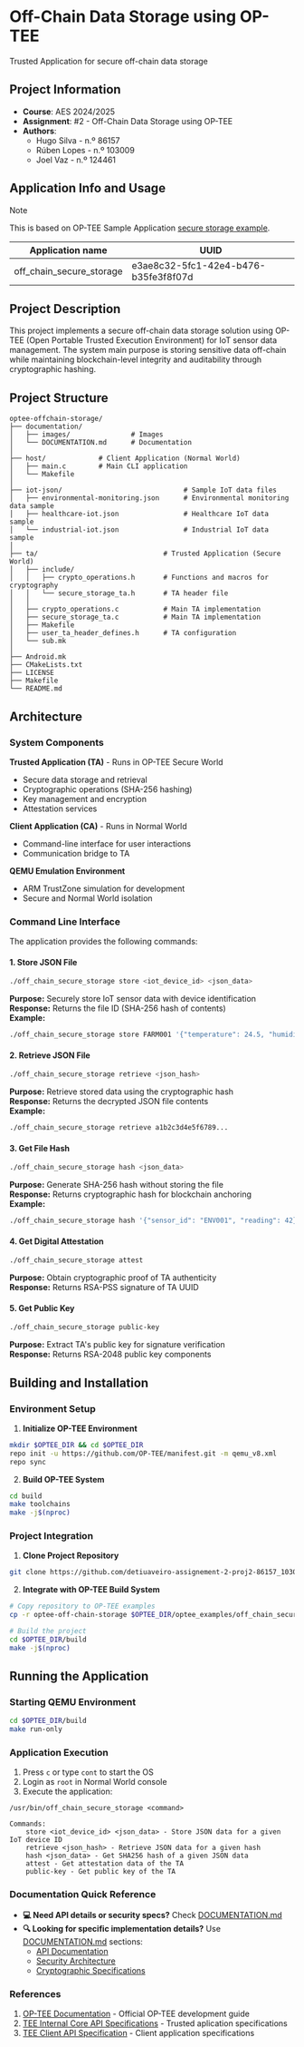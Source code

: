 # Off-Chain Data Storage using OP-TEE
Trusted Application for secure off-chain data storage

## Project Information
- **Course**: AES 2024/2025
- **Assignment**: #2 - Off-Chain Data Storage using OP-TEE
- **Authors**:
    - Hugo Silva - n.º 86157
    - Rúben Lopes - n.º 103009
    - Joel Vaz - n.º 124461


## Application Info and Usage

> [!NOTE]
> This is based on OP-TEE Sample Application [secure storage example](https://github.com/linaro-swg/optee_examples/tree/master/secure_storage).

| Application name         | UUID                                 |
| ------------------------ | ------------------------------------ |
| off_chain_secure_storage | e3ae8c32-5fc1-42e4-b476-b35fe3f8f07d |


## Project Description
This project implements a secure off-chain data storage solution using OP-TEE (Open Portable Trusted Execution Environment) for IoT sensor data management. The system main purpose is storing sensitive data off-chain while maintaining blockchain-level integrity and auditability through cryptographic hashing.


## Project Structure
```
optee-offchain-storage/
├── documentation/
│   ├── images/               # Images
│   └── DOCUMENTATION.md      # Documentation
│
├── host/             # Client Application (Normal World)
│   ├── main.c        # Main CLI application
│   └── Makefile
│
├── iot-json/                              # Sample IoT data files
│   ├── environmental-monitoring.json      # Environmental monitoring data sample
│   ├── healthcare-iot.json                # Healthcare IoT data sample
│   └── industrial-iot.json                # Industrial IoT data sample
│
├── ta/                               # Trusted Application (Secure World)
│   ├── include/
│   │   ├── crypto_operations.h       # Functions and macros for cryptography
│   │   └── secure_storage_ta.h       # TA header file
│   │
│   ├── crypto_operations.c           # Main TA implementation
│   ├── secure_storage_ta.c           # Main TA implementation
│   ├── Makefile
│   ├── user_ta_header_defines.h      # TA configuration
│   └── sub.mk
│
├── Android.mk
├── CMakeLists.txt
├── LICENSE
├── Makefile            
└── README.md
```

## Architecture
### System Components

**Trusted Application (TA)** - Runs in OP-TEE Secure World

- Secure data storage and retrieval
- Cryptographic operations (SHA-256 hashing)
- Key management and encryption
- Attestation services

**Client Application (CA)** - Runs in Normal World

- Command-line interface for user interactions
- Communication bridge to TA

**QEMU Emulation Environment**

- ARM TrustZone simulation for development
- Secure and Normal World isolation


### Command Line Interface

The application provides the following commands:

#### 1. Store JSON File
```bash
./off_chain_secure_storage store <iot_device_id> <json_data>
```
**Purpose:** Securely store IoT sensor data with device identification  
**Response:** Returns the file ID (SHA-256 hash of contents)  
**Example:**
```bash
./off_chain_secure_storage store FARM001 '{"temperature": 24.5, "humidity": 65.2}'
```

#### 2. Retrieve JSON File  
```bash
./off_chain_secure_storage retrieve <json_hash>
```
**Purpose:** Retrieve stored data using the cryptographic hash  
**Response:** Returns the decrypted JSON file contents  
**Example:**
```bash
./off_chain_secure_storage retrieve a1b2c3d4e5f6789...
```

#### 3. Get File Hash
```bash
./off_chain_secure_storage hash <json_data>
```
**Purpose:** Generate SHA-256 hash without storing the file  
**Response:** Returns cryptographic hash for blockchain anchoring  
**Example:**
```bash
./off_chain_secure_storage hash '{"sensor_id": "ENV001", "reading": 42}'
```

#### 4. Get Digital Attestation
```bash
./off_chain_secure_storage attest
```
**Purpose:** Obtain cryptographic proof of TA authenticity  
**Response:** Returns RSA-PSS signature of TA UUID  

#### 5. Get Public Key
```bash
./off_chain_secure_storage public-key
```
**Purpose:** Extract TA's public key for signature verification  
**Response:** Returns RSA-2048 public key components


## Building and Installation

### Environment Setup

1. **Initialize OP-TEE Environment**
```bash
mkdir $OPTEE_DIR && cd $OPTEE_DIR
repo init -u https://github.com/OP-TEE/manifest.git -m qemu_v8.xml
repo sync
```

2. **Build OP-TEE System**
```bash
cd build
make toolchains
make -j$(nproc)
```

### Project Integration

1. **Clone Project Repository**
```bash
git clone https://github.com/detiuaveiro-assignement-2-proj2-86157_103009_124461.git
```

2. **Integrate with OP-TEE Build System**
```bash
# Copy repository to OP-TEE examples
cp -r optee-off-chain-storage $OPTEE_DIR/optee_examples/off_chain_secure_storage/

# Build the project
cd $OPTEE_DIR/build
make -j$(nproc)
```

## Running the Application

### Starting QEMU Environment
```bash
cd $OPTEE_DIR/build
make run-only
```

### Application Execution
1. Press `c` or type `cont` to start the OS
2. Login as `root` in Normal World console
3. Execute the application:
```
/usr/bin/off_chain_secure_storage <command>

Commands:
    store <iot_device_id> <json_data> - Store JSON data for a given IoT device ID
    retrieve <json_hash> - Retrieve JSON data for a given hash
    hash <json_data> - Get SHA256 hash of a given JSON data
    attest - Get attestation data of the TA
    public-key - Get public key of the TA
```



### Documentation Quick Reference

- **💻 Need API details or security specs?** Check [DOCUMENTATION.md](documentation/DOCUMENTATION.md)
- **🔍 Looking for specific implementation details?** Use [DOCUMENTATION.md](documentation/DOCUMENTATION.md) sections:
  - [API Documentation](documentation/DOCUMENTATION.md#api-documentation)
  - [Security Architecture](documentation/DOCUMENTATION.md#security-architecture)
  - [Cryptographic Specifications](documentation/DOCUMENTATION.md#cryptographic-specifications)

### References

1. [OP-TEE Documentation](https://optee.readthedocs.io/) - Official OP-TEE development guide
2. [TEE Internal Core API Specifications](https://globalplatform.org/specs-library/tee-internal-core-api-specification/) - Trusted aplication specifications
3. [TEE Client API Specification](https://globalplatform.org/wp-content/uploads/2010/07/TEE_Client_API_Specification-V1.0.pdf) - Client application specifications

